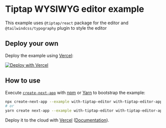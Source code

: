 # Tiptap WYSIWYG editor example

This example uses `@tiptap/react` package for the editor and `@tailwindcss/typography` plugin to style the editor


## Deploy your own

Deploy the example using [Vercel](https://vercel.com?utm_source=github&utm_medium=readme&utm_campaign=next-example):

[![Deploy with Vercel](https://vercel.com/button)](https://vercel.com/new/git/external?repository-url=https://github.com/vercel/next.js/tree/canary/examples/with-tiptap-editor&project-name=with-tiptap-editor&repository-name=with-tiptap-editor)

## How to use

Execute [`create-next-app`](https://github.com/vercel/next.js/tree/canary/packages/create-next-app) with [npm](https://docs.npmjs.com/cli/init) or [Yarn](https://yarnpkg.com/lang/en/docs/cli/create/) to bootstrap the example:

```bash
npx create-next-app --example with-tiptap-editor with-tiptap-editor-app
# or
yarn create next-app --example with-tiptap-editor with-tiptap-editor-app
```

Deploy it to the cloud with [Vercel](https://vercel.com/new?utm_source=github&utm_medium=readme&utm_campaign=next-example) ([Documentation](https://nextjs.org/docs/deployment)).
